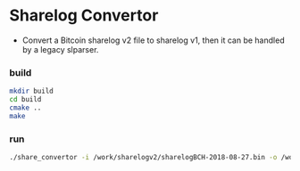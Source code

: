 Sharelog Convertor
==================

* Convert a Bitcoin sharelog v2 file to sharelog v1, then it can be handled by a legacy slparser.

### build

```bash
mkdir build
cd build
cmake ..
make
```

### run

```bash
./share_convertor -i /work/sharelogv2/sharelogBCH-2018-08-27.bin -o /work/sharelogv1/sharelog-2018-08-27.bin
```
